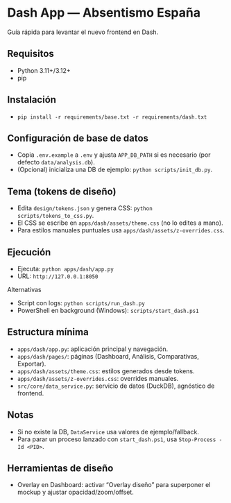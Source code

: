 # Dash App — Absentismo España

Guía rápida para levantar el nuevo frontend en Dash.

## Requisitos
- Python 3.11+/3.12+
- pip

## Instalación
- `pip install -r requirements/base.txt -r requirements/dash.txt`

## Configuración de base de datos
- Copia `.env.example` a `.env` y ajusta `APP_DB_PATH` si es necesario (por defecto `data/analysis.db`).
- (Opcional) inicializa una DB de ejemplo: `python scripts/init_db.py`.

## Tema (tokens de diseño)
- Edita `design/tokens.json` y genera CSS: `python scripts/tokens_to_css.py`.
- El CSS se escribe en `apps/dash/assets/theme.css` (no lo edites a mano).
- Para estilos manuales puntuales usa `apps/dash/assets/z-overrides.css`.

## Ejecución
- Ejecuta: `python apps/dash/app.py`
- URL: `http://127.0.0.1:8050`

Alternativas
- Script con logs: `python scripts/run_dash.py`
- PowerShell en background (Windows): `scripts/start_dash.ps1`

## Estructura mínima
- `apps/dash/app.py`: aplicación principal y navegación.
- `apps/dash/pages/`: páginas (Dashboard, Análisis, Comparativas, Exportar).
- `apps/dash/assets/theme.css`: estilos generados desde tokens.
- `apps/dash/assets/z-overrides.css`: overrides manuales.
- `src/core/data_service.py`: servicio de datos (DuckDB), agnóstico de frontend.

## Notas
- Si no existe la DB, `DataService` usa valores de ejemplo/fallback.
- Para parar un proceso lanzado con `start_dash.ps1`, usa `Stop-Process -Id <PID>`.

## Herramientas de diseño
- Overlay en Dashboard: activar “Overlay diseño” para superponer el mockup y ajustar opacidad/zoom/offset.
